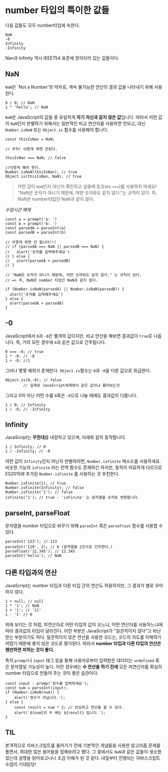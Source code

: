 # number 타입의 특이한 값들

다음 값들도 모두 number타입에 속한다.
```
NaN
-0
Infinity
-Infinity
```

Nan과 Infinity 역시 IEEE754 표준에 정의되어 있는 값들이다.

## NaN

`NaN`은 `Not a Number'의 약자로, 계속 불가능한 연산의 결과 값을 나타내기 위해 사용된다. 

```
0 / 0; // NaN
1 * 'hello'; // NaN
```

`NaN`은 JavaScript의 값들 중 유일하게 **자기 자신과 같지 않은 값**입니다. 따라서 어떤 값이 `NaN`인지 판별하기 위해서는 일반적인 비교 연산자를 사용하면 안되고, 대신 `Number.isNaN` 또는 `Object.is` 함수를 사용해야 합니다. 

```
const thisIsNan = NaN;

// 주의! 이렇게 하면 안된다. 

thisIsNan === NaN; // false

//이렇게 해야 한다. 
Number.isNaN(thisIsNan); // true
Object.is(thisIsNan, NaN); // true
``` 

> 어떤 값이 `NaN`인지 아닌지 확인하고 싶을때 등호(ex.`===`)를 사용하지 마세요! "NaN은 숫자가 아니기 때문에, 어떤 숫자와도 같지 않다."는 규칙이 있다. 즉, NaN은 number타입인 NaN과 같지 않다.


_수업시간 예제_ 

```
const a = prompt('a: ')
const b = prompt('b: ')
const parsedA = parseInt(a)
const parsedB = parseInt(b)

// 이렇게 하면 안 됩니다!!!
// if (parsedA === NaN || parsedB === NaN) {
//   alert('숫자를 입력해주세요')
// } else {
//   alert(parsedA + parsedB)
// }

// "NaN은 숫자가 아니기 때문에, 어떤 숫자와도 같지 않다." 는 규칙이 있다.
// => 즉, NaN은 number 타입인 NaN과 같지 않다.

if (Number.isNaN(parsedA) || Number.isNaN(parsedB)) {
  alert('숫자를 입력해주세요')
} else {
  alert(parsedA + parsedB)
}
```



## -0

JavaScript에서 `0`과 `-0`은 별개의 값이지만, 비교 연산을 해보면 결과값이 `true`로 나옵니다. 즉, 거의 모든 경우에 `0`과 같은 값으로 간주됩니다. 

```
0 === -0; // true
1 * -0; // -0
1 + -0; //1 
``` 

그러나 몇몇 예외가 존재한다. `Object.is`함수는 `0`과 `-0`을 다른 값으로 취급한다. 


```
0bject.is(0,-0); // false
		// 실제로 JavaScript세계에서 같은 값이냐 물어보는것
```

그리고 0이 아닌 어떤 수를 `0`혹은 `-0`으로 나눌 때에도 결과값이 다릅니다. 

```
1 / 0; // Infinity
1 / -0; // -Infinity
```

## Infinity

JavaScript는 **무한대**를 내장하고 있으며, 아래와 같이 동작합니다. 

```
1 / Infinity; // 0
1 / -Infinity; // -0
```

어떤 값이 `Infinity`인지 아닌지 판별하려면, `Number.isFinite` 메소드를 사용하세요. 비슷한 기능의 `isFinite` 라는 전역 함수도 존재하긴 하지만, 동작이 미묘하게 다르므로 ES2015에 추가된 `Number.isFinite` 를 사용하는 것 추천한다.

```
Number.isFinite(1); // true
Number.isFinite(Infinity); // false
Number.isFinite('1'); // false
isFinite('1'); // true - 'isFinite' 는 문자열을 숫자로 변환합니다.
``` 

## parselnt, parseFloat

문자열을 number 타입으로 바꾸기 위해 `parseInt` 혹은 `parseFloat` 함수를 사용할 수 있다.

```
parseInt('123'); // 123
parseInt('110', 2); // 6 (문자열을 2진수로 간주한다.)
parseFloat('12,345'); // 12.345
parseInt('hello'); // NaN
```

## 다른 타입과의 연산

JavaScript는 number 타입과 다른 타입 간의 연산도 허용하지만, 그 결과가 별로 우아하지 않다.

```
1 + null; // null
1 * '1'; // NaN
1 + '1'; // '11'
1 - '1' // 0
```

위에 보이는 것 처럼, 피연산자로 어떤 타입의 값이 오느냐, 어떤 연산자를 사용하느냐에 따라 결과값의 타임이 달라진다. 이런 부분은 JavaScript가 "일관적이지 않다"고 비난받는 부분이기도 하다. 일관적이지 않은 연산을 사용한 코드는, 코드의 의도를 이해하기 어렵기 때문에 좋지 않은 코드로 평가된다. 따라서 **number 타입과 다른 타입의 연산은 웬만하면 피하는 것이 좋다.**

특히 `prompt`나 `input` 태그 등을 통해 사용자로부터 입력받은 데이터는 `undefined` 혹은 문자열일 가능성이 높다. 이런 경우에는 **수 연산을 하기 전에** 모든 피연산자를 확실히 number 타입으로 만들어 주는 것이 좋은 습관이다. 

```
const input - promp('정수를 입력하세요');
const num = parseInt(input);
if (Number.isNaN(num)) {
	alert('정수가 아닙니다.');
} else {
	const result = num * 2; // 안심하고 연산을 할 수 있다.
	alert(`${num}의 두 배는 ${result} 입니다.`);
}
```

## TIL

본격적으로 자바스크립트를 들어가기 전에 기본적인 개념들을 사용한 알고리즘 문제를 풀면서, 최대한 많은 용어들을 접해보려고 했다. 그 중에서도 `NaN`과 같은 값들이 생소했었는데 설명을 읽어보고나니 조금 이해가 된 것 같다. 내일부터 진행되는 자바스크립트 수업이 기대된당!
